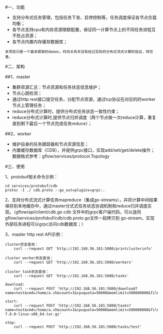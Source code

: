 #一、功能
- 支持分布式任务管理，包括任务下发、启停控制等，任务调度保证各节点负载均衡；
- 各节点支持cpu和内存资源限额配置，保证同一计算节点上的不同任务进程互不抢占资源；
- 各节点内置内存缓存数据库；

```
本项目只是一个基本框架的demon，时间关系并没有经过实际的分布式流式计算的验证，待完善。
```
#二、架构

##1、master
- 集群资源汇总：节点资源和任务状态信息维护；
- 节点心跳检测；
- 通过http rest接口提交任务，分配节点资源，通过tcp协议在对应的的worker节点上管理任务；
- reduce分布式计算时，提供分布式任务状态一致性约束；
- reduce分布式计算时,提供节点归并调度（两个节点做一次reduce计算，重复直到剩下最后一个节点完成任务reduce）；

##2、worker
- 维护自身的任务跟踪器和节点资源信息；
- 内置缓存数据库（CDB），并提供grpc接口，实现add/set/get/delete操作；数据格式参考：gflow/services/protocol.Topology

#三、使用

1、protobuf相关命令示例：
```
cd services/protobuf/cdb
protoc -I ./ cdb.proto --go_out=plugins=grpc:.
```

2、支持分布式流式计算任务mapreduce（集成go-streams），并将计算中间结果保存到本地缓存中，通过master分式式任务状态协调机制和reduce归并调度实现。（gflow/api/client/cdb.go cdb 文件中的grpc客户端代码，可以连同gflow/services/profobuf/cdb/cdb.proto.go文件一起拷贝到 go-stream，实现外部任务进程可以grpc访问cdb数据库；）

3、master http rest API示例：
```
cluster状态查询：
    curl --request GET 'http://192.168.56.101:5080/printclusterinfo'

cluster worker状态查询：
    curl --request GET 'http://192.168.56.101:5080/workers'

cluster task状态查询：
    curl --request GET 'http://192.168.56.101:5080/tasks'

download:
    curl --request POST 'http://192.168.56.101:5080/download?name=test&cmd=/home/a.sh&count=1&cpuquota=50000&memlimit=500000000&filename=/home/tmp'

start:
    curl --request POST 'http://192.168.56.101:5080/tasks?name=test&cmd=/home/a.sh&count=1&cpuquota=50000&memlimit=500000000&filename=/data/filebeat-7.8.0-linux-x86_64.tar.gz'

stop:
    curl --request POST 'http://192.168.56.101:5080/tasks/test'
```

